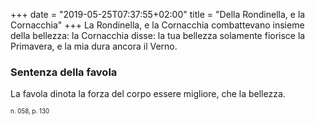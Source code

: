 +++
date = "2019-05-25T07:37:55+02:00"
title = "Della Rondinella, e la Cornacchia"
+++
La Rondinella, e la Cornacchia combattevano insieme della bellezza: la
Cornacchia disse: la tua bellezza solamente fiorisce la Primavera, e la mia
dura ancora il Verno.

### Sentenza della favola
La favola dinota la forza del corpo essere migliore, che la bellezza.

<sub><sub>n. 058, p. 130<sub><sub>

